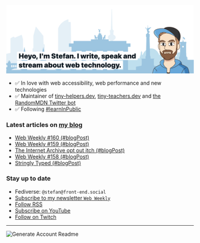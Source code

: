<img alt="Heyo, I'm Stefan. I write and speak about web technology." src="https://raw.githubusercontent.com/stefanjudis/stefanjudis/main/screenshot.png">

- ✅ In love with web accessibility, web performance and new technologies
- ✅ Maintainer of [tiny-helpers.dev](https://tiny-helpers.dev), [tiny-teachers.dev](https://tiny-teachers.dev/) and [the RandomMDN Twitter bot](https://twitter.com/randomMDN)
- ✅ Following [#learnInPublic](https://www.stefanjudis.com/today-i-learned/)
### Latest articles on [my blog](https://www.stefanjudis.com)

<!-- BLOG-POST-LIST:START -->
- [Web Weekly #160 &lpar;#blogPost&rpar;](https://www.stefanjudis.com/blog/web-weekly-160/)
- [Web Weekly #159 &lpar;#blogPost&rpar;](https://www.stefanjudis.com/blog/web-weekly-159/)
- [The Internet Archive opt out itch &lpar;#blogPost&rpar;](https://www.stefanjudis.com/blog/the-internet-archive-opt-out-itch/)
- [Web Weekly #158 &lpar;#blogPost&rpar;](https://www.stefanjudis.com/blog/web-weekly-158/)
- [Stringly Typed &lpar;#blogPost&rpar;](https://www.stefanjudis.com/blog/stringly-typed/)
<!-- BLOG-POST-LIST:END -->

### Stay up to date

- Fediverse: `@stefan@front-end.social`
- [Subscribe to my newsletter `Web Weekly`](https://webweekly.email/)
- [Follow RSS](https://www.stefanjudis.com/feeds/)
- [Subscribe on YouTube](https://youtube.com/c/stefanjudis)
- [Follow on Twitch](https://www.twitch.tv/stefanjudis)

---

![Generate Account Readme](https://github.com/stefanjudis/stefanjudis/workflows/Generate%20Account%20Readme/badge.svg)
